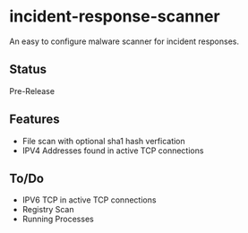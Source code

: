 # incident-response-scanner
An easy to configure malware scanner for incident responses. 

## Status
Pre-Release

## Features
* File scan with optional sha1 hash verfication
* IPV4 Addresses found in active TCP connections

## To/Do
* IPV6 TCP in active TCP connections 
* Registry Scan
* Running Processes
